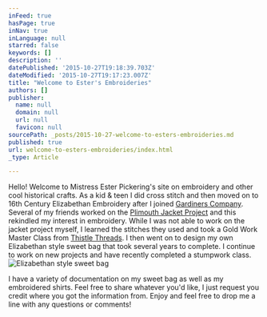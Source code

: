 ```yaml
---
inFeed: true
hasPage: true
inNav: true
inLanguage: null
starred: false
keywords: []
description: ''
datePublished: '2015-10-27T19:18:39.703Z'
dateModified: '2015-10-27T19:17:23.007Z'
title: "Welcome to Ester's Embroideries"
authors: []
publisher:
  name: null
  domain: null
  url: null
  favicon: null
sourcePath: _posts/2015-10-27-welcome-to-esters-embroideries.md
published: true
url: welcome-to-esters-embroideries/index.html
_type: Article

---
```

Hello! Welcome to Mistress Ester Pickering's site on embroidery and other cool historical crafts.  As a kid & teen I did cross stitch and then moved on to 16th Century Elizabethan Embroidery after I joined [Gardiners Company][0]. Several of my friends worked on the [Plimouth Jacket Project][1] and this rekindled my interest in embroidery. While I was not able to work on the jacket project myself, I learned the stitches they used and took a Gold Work Master Class from [Thistle Threads][2]. I then went on to design my own Elizabethan style sweet bag that took several years to complete. I continue to work on new projects and have recently completed a stumpwork class. ![Elizabethan style sweet bag](https://the-grid-user-content.s3-us-west-2.amazonaws.com/c50b2c34-31c1-45b8-b623-92b8f62de07a.jpg)

I have a variety of documentation on my sweet bag as well as my embroidered shirts. Feel free to share whatever you'd like, I just request you credit where you got the information from. Enjoy and feel free to drop me a line with any questions or comments!

[0]: http://traynedbandes.com/
[1]: http://www.plimoth.org/jacket
[2]: http://www.thistle-threads.com/